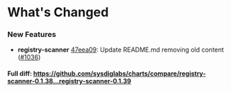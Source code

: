 # What's Changed

### New Features
- **registry-scanner** [47eea09](https://github.com/sysdiglabs/charts/commit/47eea099f1dec7676d04d75fe765bd9772a71b72): Update README.md removing old content ([#1036](https://github.com/sysdiglabs/charts/issues/1036))

#### Full diff: https://github.com/sysdiglabs/charts/compare/registry-scanner-0.1.38...registry-scanner-0.1.39
